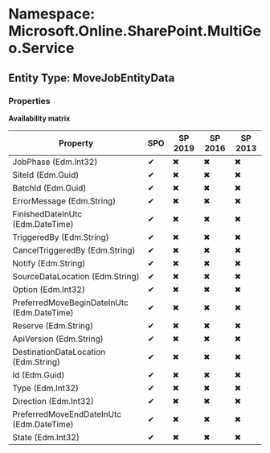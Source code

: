 # Namespace: Microsoft.Online.SharePoint.MultiGeo.Service
## Entity Type: MoveJobEntityData

### Properties

**Availability matrix**

Property | SPO | SP 2019 | SP 2016 | SP 2013
----------|-----|---------|---------|--------
JobPhase (Edm.Int32) | ✔ | ✖ | ✖ | ✖
SiteId (Edm.Guid) | ✔ | ✖ | ✖ | ✖
BatchId (Edm.Guid) | ✔ | ✖ | ✖ | ✖
ErrorMessage (Edm.String) | ✔ | ✖ | ✖ | ✖
FinishedDateInUtc (Edm.DateTime) | ✔ | ✖ | ✖ | ✖
TriggeredBy (Edm.String) | ✔ | ✖ | ✖ | ✖
CancelTriggeredBy (Edm.String) | ✔ | ✖ | ✖ | ✖
Notify (Edm.String) | ✔ | ✖ | ✖ | ✖
SourceDataLocation (Edm.String) | ✔ | ✖ | ✖ | ✖
Option (Edm.Int32) | ✔ | ✖ | ✖ | ✖
PreferredMoveBeginDateInUtc (Edm.DateTime) | ✔ | ✖ | ✖ | ✖
Reserve (Edm.String) | ✔ | ✖ | ✖ | ✖
ApiVersion (Edm.String) | ✔ | ✖ | ✖ | ✖
DestinationDataLocation (Edm.String) | ✔ | ✖ | ✖ | ✖
Id (Edm.Guid) | ✔ | ✖ | ✖ | ✖
Type (Edm.Int32) | ✔ | ✖ | ✖ | ✖
Direction (Edm.Int32) | ✔ | ✖ | ✖ | ✖
PreferredMoveEndDateInUtc (Edm.DateTime) | ✔ | ✖ | ✖ | ✖
State (Edm.Int32) | ✔ | ✖ | ✖ | ✖

